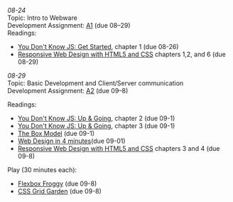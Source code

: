 *08-24*  
Topic: Intro to Webware  
Development Assignment: [A1](https://github.com/cs4241-22a/a1-gettingstarted/blob/main/README.md) (due 08–29)  
Readings:  
- [You Don't Know JS: Get Started](https://github.com/getify/You-Dont-Know-JS/blob/2nd-ed/get-started/ch1.md), chapter 1 (due 08-26)  
- [Responsive Web Design with HTML5 and CSS](https://learning.oreilly.com/library/view/responsive-web-design/9781839211560/) chapters 1,2, and 6 (due 08-29)  

*08-29*  
Topic: Basic Development and Client/Server communication  
Development Assignment: [A2](https://github.com/cs4241-22a/a2-shortstack/blob/main/README.md) (due 09–8)

Readings:  
- [You Don't Know JS: Up & Going](https://github.com/getify/You-Dont-Know-JS/blob/2nd-ed/get-started/ch2.md), chapter 2 (due 09-1)
- [You Don't Know JS: Up & Going](https://github.com/getify/You-Dont-Know-JS/blob/2nd-ed/get-started/ch3.md), chapter 3 (due 09-1)
- [The Box Model](https://developer.mozilla.org/en-US/docs/Learn/CSS/Building_blocks/The_box_model) (due 09-1)
- [Web Design in 4 minutes](https://jgthms.com/web-design-in-4-minutes/)(due 09-01)
- [Responsive Web Design with HTML5 and CSS](https://learning.oreilly.com/library/view/responsive-web-design/9781839211560/) chapters 3 and 4 (due 09-8) 

Play (30 minutes each):  
- [Flexbox Froggy](https://flexboxfroggy.com/) (due 09-8)
- [CSS Grid Garden](https://cssgridgarden.com/) (due 09-8)
